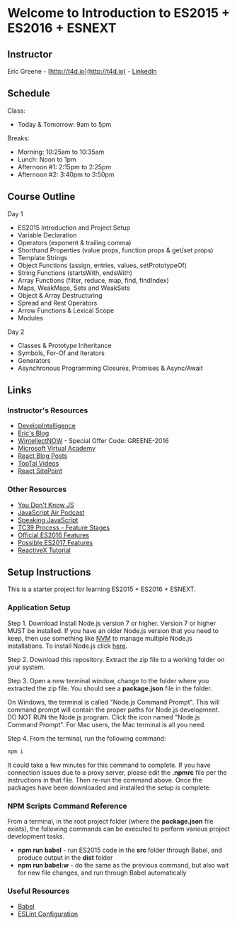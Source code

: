 # Welcome to Introduction to ES2015 + ES2016 + ESNEXT

## Instructor

Eric Greene - [http://t4d.io](http://t4d.io) - [LinkedIn](https://www.linkedin.com/in/ericwgreene)

## Schedule

Class:

- Today & Tomorrow: 9am to 5pm

Breaks:

- Morning: 10:25am to 10:35am
- Lunch: Noon to 1pm
- Afternoon #1: 2:15pm to 2:25pm
- Afternoon #2: 3:40pm to 3:50pm

## Course Outline

Day 1

- ES2015 Introduction and Project Setup
- Variable Declaration
- Operators (exponent & trailing comma)
- Shorthand Properties (value props, function props & get/set props)
- Template Strings
- Object Functions (assign, entries, values, setPrototypeOf)
- String Functions (startsWith, endsWith)
- Array Functions (filter, reduce, map, find, findIndex)
- Maps, WeakMaps, Sets and WeakSets
- Object & Array Destructuring
- Spread and Rest Operators
- Arrow Functions & Lexical Scope
- Modules

Day 2

- Classes & Prototype Inheritance
- Symbols, For-Of and Iterators
- Generators
- Asynchronous Programming Closures, Promises & Async/Await

## Links

### Instructor's Resources

- [DevelopIntelligence](http://www.developintelligence.com/)
- [Eric's Blog](http://t4d.io/)
- [WintellectNOW](https://www.wintellectnow.com/Home/Instructor?instructorId=EricGreene) - Special Offer Code: GREENE-2016
- [Microsoft Virtual Academy](https://mva.microsoft.com/search/SearchResults.aspx#!q=Eric%20Greene&lang=1033)
- [React Blog Posts](https://github.com/training4developers/react-flux-blog)
- [TopTal Videos](https://www.toptal.com/videos)
- [React SitePoint](http://www.sitepoint.com/author/ericgreene/)

### Other Resources

- [You Don't Know JS](https://github.com/getify/You-Dont-Know-JS)
- [JavaScript Air Podcast](http://javascriptair.podbean.com/)
- [Speaking JavaScript](http://speakingjs.com/es5/)
- [TC39 Process - Feature Stages](http://www.2ality.com/2015/11/tc39-process.html)
- [Official ES2016 Features](http://www.2ality.com/2016/01/ecmascript-2016.html)
- [Possible ES2017 Features](http://www.2ality.com/2016/02/ecmascript-2017.html)
- [ReactiveX Tutorial](http://reactivex.io/learnrx/)

## Setup Instructions

This is a starter project for learning ES2015 + ES2016 + ESNEXT.

### Application Setup

Step 1. Download Install Node.js version 7 or higher. Version 7 or higher MUST be installed. If you have an older Node.js version that you need to keep, then use something like [NVM](https://www.npmjs.com/package/nvm) to manage multiple Node.js installations. To install Node.js click [here](https://nodejs.org).

Step 2. Download this repository. Extract the zip file to a working folder on your system.

Step 3. Open a new terminal window, change to the folder where you extracted the zip file. You should see a **package.json** file in the folder.

On Windows, the terminal is called "Node.js Command Prompt". This will command prompt will contain the proper paths for Node.js development. DO NOT RUN the Node.js program. Click the icon named "Node.js Command Prompt". For Mac users, the Mac terminal is all you need.

Step 4. From the terminal, run the following command:

```bash
npm i
```

It could take a few minutes for this command to complete. If you have connection issues due to a proxy server, please edit the **.npmrc** file per the instructions in that file. Then re-run the command above. Once the packages have been downloaded and installed the setup is complete.

### NPM Scripts Command Reference

From a terminal, in the root project folder (where the **package.json** file exists), the following commands can be executed to perform various project development tasks.

- **npm run babel** - run ES2015 code in the **src** folder through Babel, and produce output in the **dist** folder
- **npm run babel:w** - do the same as the previous command, but also wait for new file changes, and run through Babel automatically

### Useful Resources

- [Babel](https://babeljs.io/)
- [ESLint Configuration](http://eslint.org/docs/user-guide/configuring)

